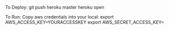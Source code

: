 To Deploy:
git push heroku master
heroku open

To Run:
Copy aws credentials into your local:
export AWS_ACCESS_KEY=YOURACCESSKEY
export AWS_SECRET_ACCESS_KEY=